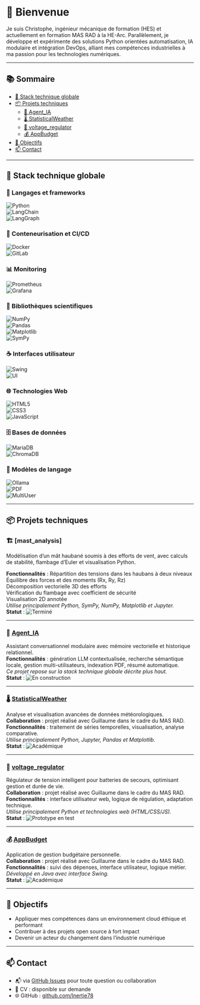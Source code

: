 # 👋 Bienvenue

Je suis Christophe, ingénieur mécanique de formation (HES) et actuellement en formation MAS RAD à la HE-Arc. Parallèlement, je développe et expérimente des solutions Python orientées automatisation, IA modulaire et intégration DevOps, alliant mes compétences industrielles à ma passion pour les technologies numériques.

---

## 📚 Sommaire

- [🔧 Stack technique globale](#-stack-technique-globale)  
- [📦 Projets techniques](#-projets-techniques)  
  - [🧠 Agent_IA](#-agent_ia)  
  - [🌡️ StatisticalWeather](#-statisticalweather)  
  - [🔌 voltage_regulator](#-voltage_regulator)  
  - [💰 AppBudget](#-appbudget)  
- [🎯 Objectifs](#-objectifs)  
- [📫 Contact](#-contact)  

---

## 🔧 Stack technique globale

### 🐍 Langages et frameworks  
![Python](https://img.shields.io/badge/Python-3.10-blue?logo=python&logoColor=white)  
![LangChain](https://img.shields.io/badge/LangChain-AI_Agents-green)  
![LangGraph](https://img.shields.io/badge/LangGraph-Workflow_Agents-purple)  

### 🐳 Conteneurisation et CI/CD  
![Docker](https://img.shields.io/badge/Docker-Containerization-blue?logo=docker&logoColor=white)  
![GitLab](https://img.shields.io/badge/GitLab-CI/CD-orange?logo=gitlab&logoColor=white)  

### 📊 Monitoring  
![Prometheus](https://img.shields.io/badge/Monitoring-Prometheus-yellow)  
![Grafana](https://img.shields.io/badge/Monitoring-Grafana-orange?logo=grafana&logoColor=white)  

### 🔬 Bibliothèques scientifiques  
![NumPy](https://img.shields.io/badge/Python_NumPy-Scientific-blue?logo=python&logoColor=white)  
![Pandas](https://img.shields.io/badge/Data-Pandas-yellow?logo=pandas&logoColor=black)  
![Matplotlib](https://img.shields.io/badge/Visualization-Matplotlib-blue?logo=python&logoColor=white)  
![SymPy](https://img.shields.io/badge/Symbolic-SymPy_3-green?logo=python&logoColor=white)

### ☕ Interfaces utilisateur  
![Swing](https://img.shields.io/badge/Java_UI-Swing-blueviolet)  
![UI](https://img.shields.io/badge/Interface-User%20Interface-lightgrey)  

### 🌐 Technologies Web  
![HTML5](https://img.shields.io/badge/Web-HTML5-red?logo=html5&logoColor=white)  
![CSS3](https://img.shields.io/badge/Web-CSS3-blue?logo=css3&logoColor=white)  
![JavaScript](https://img.shields.io/badge/Web-JavaScript-yellow?logo=javascript&logoColor=white)  

### 🗄 Bases de données  
![MariaDB](https://img.shields.io/badge/Database-MariaDB-lightgrey?logo=mariadb&logoColor=blue)  
![ChromaDB](https://img.shields.io/badge/VectorDB-ChromaDB-purple)  

### 🤖 Modèles de langage  
![Ollama](https://img.shields.io/badge/LLM-Ollama-black)  
![PDF](https://img.shields.io/badge/Document-PDF_Parsing-blue)  
![MultiUser](https://img.shields.io/badge/Usage-Multi--User-green)  

---

## 📦 Projets techniques

### 🏗️ [mast_analysis]
Modélisation d’un mât haubané soumis à des efforts de vent, avec calculs de stabilité, flambage d’Euler et visualisation Python. 

**Fonctionnalités** : Répartition des tensions dans les haubans à deux niveaux  
Équilibre des forces et des moments (Rx, Ry, Rz)  
Décomposition vectorielle 3D des efforts  
Vérification du flambage avec coefficient de sécurité  
Visualisation 2D annotée  
*Utilise principalement Python, SymPy, NumPy, Matplotlib et Jupyter.*  
**Statut** : ![Terminé](https://img.shields.io/badge/Statut-Terminé-brightgreen?logo=git&logoColor=white)

---

### 🧠 [Agent_IA](https://github.com/Inertie78/Agent_IA)  
Assistant conversationnel modulaire avec mémoire vectorielle et historique relationnel.  
**Fonctionnalités** : génération LLM contextualisée, recherche sémantique locale, gestion multi-utilisateurs, indexation PDF, résumé automatique.  
*Ce projet repose sur la stack technique globale décrite plus haut.*  
**Statut** : ![En construction](https://img.shields.io/badge/Statut-En%20construction-yellow?logo=git&logoColor=black)

---

### 🌡️ [StatisticalWeather](https://github.com/Inertie78/StatisticalWeather)  
Analyse et visualisation avancées de données météorologiques.  
**Collaboration** : projet réalisé avec Guillaume dans le cadre du MAS RAD.  
**Fonctionnalités** : traitement de séries temporelles, visualisation, analyse comparative.  
*Utilise principalement Python, Jupyter, Pandas et Matplotlib.*  
**Statut** : ![Académique](https://img.shields.io/badge/Statut-Académique-green?logo=git&logoColor=white)

---

### 🔌 [voltage_regulator](https://github.com/Inertie78/voltage_regulator)  
Régulateur de tension intelligent pour batteries de secours, optimisant gestion et durée de vie.  
**Collaboration** : projet réalisé avec Guillaume dans le cadre du MAS RAD.  
**Fonctionnalités** : interface utilisateur web, logique de régulation, adaptation technique.  
*Utilise principalement Python et technologies web (HTML/CSS/JS).*  
**Statut** : ![Prototype en test](https://img.shields.io/badge/Statut-Prototype%20en%20test-orange?logo=git&logoColor=white)

---

### 💰 [AppBudget](https://github.com/Inertie78/AppBudget)  
Application de gestion budgétaire personnelle.  
**Collaboration** : projet réalisé avec Guillaume dans le cadre du MAS RAD.  
**Fonctionnalités** : suivi des dépenses, interface utilisateur, logique métier.  
*Développé en Java avec interface Swing.*  
**Statut** : ![Académique](https://img.shields.io/badge/Statut-Académique-green?logo=git&logoColor=white)

---

## 🎯 Objectifs

- Appliquer mes compétences dans un environnement cloud éthique et performant  
- Contribuer à des projets open source à fort impact  
- Devenir un acteur du changement dans l’industrie numérique  

---

## 📫 Contact

- 📬 via [GitHub Issues](https://github.com/Inertie78/Inertie78/issues) pour toute question ou collaboration  
- 📄 CV : disponible sur demande  
- 🌐 GitHub : [github.com/Inertie78](https://github.com/Inertie78)

